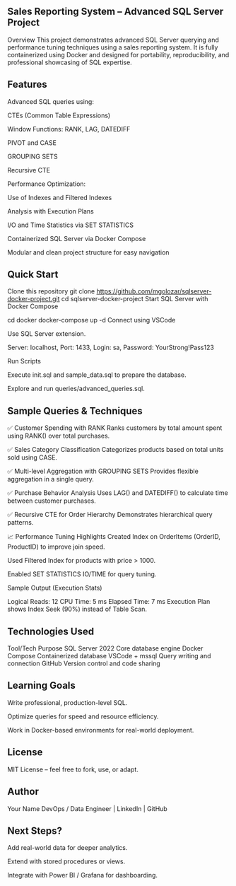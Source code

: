 ## Sales Reporting System – Advanced SQL Server Project
Overview
This project demonstrates advanced SQL Server querying and performance tuning techniques using a sales reporting system.
It is fully containerized using Docker and designed for portability, reproducibility, and professional showcasing of SQL expertise.

## Features
Advanced SQL queries using:

CTEs (Common Table Expressions)

Window Functions: RANK, LAG, DATEDIFF

PIVOT and CASE

GROUPING SETS

Recursive CTE

Performance Optimization:

Use of Indexes and Filtered Indexes

Analysis with Execution Plans

I/O and Time Statistics via SET STATISTICS

Containerized SQL Server via Docker Compose

Modular and clean project structure for easy navigation

 
## Quick Start

Clone this repository
git clone https://github.com/mgolozar/sqlserver-docker-project.git
cd sqlserver-docker-project
Start SQL Server with Docker Compose

cd docker
docker-compose up -d
Connect using VSCode

Use SQL Server extension.

Server: localhost, Port: 1433, Login: sa, Password: YourStrong!Pass123

Run Scripts

Execute init.sql and sample_data.sql to prepare the database.

Explore and run queries/advanced_queries.sql.

## Sample Queries & Techniques
✅ Customer Spending with RANK
Ranks customers by total amount spent using RANK() over total purchases.

✅ Sales Category Classification
Categorizes products based on total units sold using CASE.

✅ Multi-level Aggregation with GROUPING SETS
Provides flexible aggregation in a single query.

✅ Purchase Behavior Analysis
Uses LAG() and DATEDIFF() to calculate time between customer purchases.

✅ Recursive CTE for Order Hierarchy
Demonstrates hierarchical query patterns.

📈 Performance Tuning Highlights
Created Index on OrderItems (OrderID, ProductID) to improve join speed.

Used Filtered Index for products with price > 1000.

Enabled SET STATISTICS IO/TIME for query tuning.

Sample Output (Execution Stats)
 
Logical Reads: 12
CPU Time: 5 ms
Elapsed Time: 7 ms
Execution Plan shows Index Seek (90%) instead of Table Scan.

 

## Technologies Used
Tool/Tech	Purpose
SQL Server 2022	Core database engine
Docker Compose	Containerized database
VSCode + mssql	Query writing and connection
GitHub	Version control and code sharing

## Learning Goals
Write professional, production-level SQL.

Optimize queries for speed and resource efficiency.

Work in Docker-based environments for real-world deployment.

## License
MIT License – feel free to fork, use, or adapt.

## Author
Your Name
DevOps / Data Engineer | LinkedIn | GitHub

## Next Steps?
Add real-world data for deeper analytics.

Extend with stored procedures or views.

Integrate with Power BI / Grafana for dashboarding.

